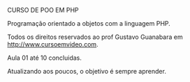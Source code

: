 CURSO DE POO EM PHP

Programação orientado a objetos com a linguagem PHP.

Todos os direitos reservados ao prof Gustavo Guanabara em http://www.cursoemvideo.com.

Aula 01 até 10 concluidas.

Atualizando aos poucos, o objetivo é sempre aprender.
